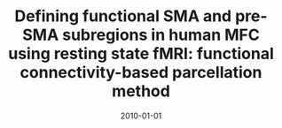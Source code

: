 ---
title: "Defining functional SMA and pre-SMA subregions in human MFC using resting state fMRI: functional connectivity-based parcellation method"
date: 2010-01-01
authors_string: K. Lee, H. Jo, K. Saad
authors:
   - K. Lee
   - H. Jo
   - K. Saad
author_ids:
   - hang_jo
journal: 'NeuroImage'
volume: 49
issue: 
pages: 2375-2386
book_title: ''
publisher: ''
abstract: ''
project_id: 
paper_url: 
doi: 
data_loc: ''
code_loc: ''
file: '/assets/publications//assets/publications/'
file_name: '/assets/publications/'
type: journal_article
pub_str: ' (2010) NeuroImage 49: 2375-2386'
layout: publication 
---